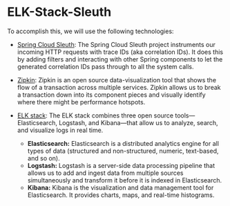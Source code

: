 # ELK-Stack-Sleuth
 
To accomplish this, we will use the following technologies:

- [Spring Cloud Sleuth](https://cloud.spring.io/spring-cloud-sleuth/reference/html/): The Spring Cloud Sleuth project instruments our incoming HTTP requests with trace IDs (aka correlation IDs). It does this by adding filters and interacting with other Spring components to let the generated correlation IDs pass through to all the system calls.

- [Zipkin](https://zipkin.io/): Zipkin is an open source data-visualization tool that shows the flow of a transaction across multiple services. Zipkin allows us to break a transaction down into its component pieces and visually identify where there might be performance hotspots.

- [ELK stack](https://www.elastic.co/what-is/elk-stack): The ELK stack combines three open source tools—Elasticsearch, Logstash, and Kibana—that allow us to analyze, search, and visualize logs in real time.
  - **Elasticsearch:** Elasticsearch is a distributed analytics engine for all types of data (structured and non-structured, numeric, text-based, and so on).
  - **Logstash:** Logstash is a server-side data processing pipeline that allows us to add and ingest data from multiple sources simultaneously and transform it before it is indexed in Elasticsearch.
  - **Kibana:** Kibana is the visualization and data management tool for Elasticsearch. It provides charts, maps, and real-time histograms.

